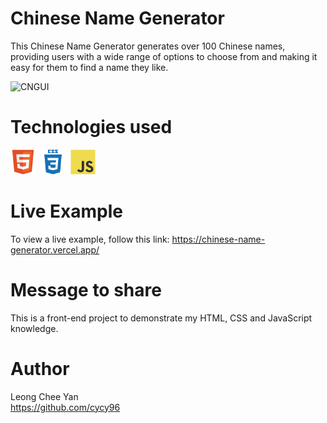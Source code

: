 # Chinese Name Generator
This Chinese Name Generator generates over 100 Chinese names, providing users with a wide range of options to choose from and making it easy for them to find a name they like.

![CNGUI](https://github.com/cycy96/Chinese-Name-Generator/assets/127811480/0f6934e7-0fd2-4bf5-b08f-c1b588d07297)

# Technologies used
<div>
   <img src="https://github.com/devicons/devicon/blob/master/icons/html5/html5-original.svg" title="HTML5" alt="HTML" width="40" height="40"/>&nbsp;
  <img src="https://github.com/devicons/devicon/blob/master/icons/css3/css3-plain-wordmark.svg"  title="CSS3" alt="CSS" width="40" height="40"/>&nbsp;
  <img src="https://github.com/devicons/devicon/blob/master/icons/javascript/javascript-original.svg" title="JavaScript" alt="JavaScript" width="40" height="40"/>&nbsp;
</div>

# Live Example
To view a live example, follow this link: https://chinese-name-generator.vercel.app/

# Message to share
This is a front-end project to demonstrate my HTML, CSS and JavaScript knowledge.

# Author
Leong Chee Yan
<br>
https://github.com/cycy96
